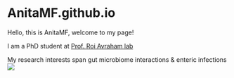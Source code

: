 # AnitaMF.github.io

Hello, this is AnitaMF, welcome to my page!

I am a PhD student at [Prof. Roi Avraham lab](https://www.weizmann.ac.il/dept/irb/avraham/avraham-lab-homepage)


My research interests span gut microbiome interactions & enteric infections 
![](https://images.newscientist.com/wp-content/uploads/2023/10/02153032/SEI_174308679.jpg?width=1200)
